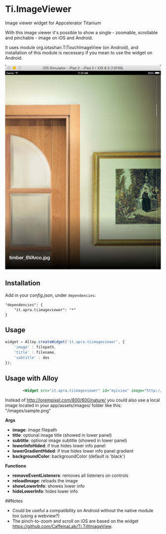 # Ti.ImageViewer
Image viewer widget for Appcelerator Titanium

With this image viewer it's possible to show a single - zoomable, scrollable and pinchable - image on iOS and Android.

It uses module org.iotashan.TiTouchImageView (on Android), and installation of this module is necessary if you mean to use the widget on Android.

![image](docs/screenshot1.png?raw=true)

## Installation

Add in your *config.json*, under `dependencies`:

```
"dependencies": {
    "it.apra.tiimageviewer": "*"
}
```

## Usage
```javascript
widget = Alloy.createWidget('it.apra.tiimageviewer', {
	'image' : filepath,
	'title' : filename,
	'subtitle' : des
});
```

## Usage with Alloy
```xml
		<Widget src="it.apra.tiimageviewer" id="myiview" image="http://lorempixel.com/800/600/nature/" lowerGradientHided="true" lowerInfoHided="true"/>
```
Instead of http://lorempixel.com/800/600/nature/ you could also use a local image located in your app/assets/images/ folder like this: "/images/sample.png"

**Args**
* **image**: image filepath
* **title**: optional image title (showed in lower panel)
* **subtitle**: optional image subtitle (showed in lower panel)
* **lowerInfoHided**: if true hides lower info panel
* **lowerGradientHided**: if true hides lower info panel gradient
* **backgroundColor**: backgroundColor (default is 'black')

**Functions**
* **removeEventListeners**: removes all listeners on controls
* **reloadImage**: reloads the image
* **showLowerInfo**: showes lower info
* **hideLowerInfo**: hides lower info

##Notes
* Could be useful a compatibility on Android without the native module too (using a webview?)
* The pinch-to-zoom and scroll on iOS are based on the widget https://github.com/CaffeinaLab/Ti.TiltImageView.
